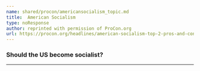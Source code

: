 ```yaml
---
name: shared/procon/americansocialism_topic.md
title:  American Socialism 
type: noResponse
author: reprinted with permission of ProCon.org
url: https://procon.org/headlines/american-socialism-top-2-pros-and-cons/ 
---
```


###  Should the US become socialist?

---

